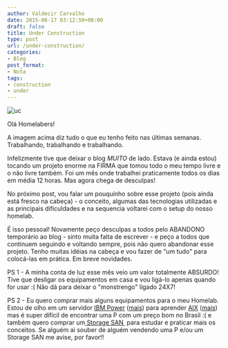 ```yaml
---
author: Valdecir Carvalho
date: 2015-06-17 03:12:50+00:00
draft: false
title: Under Construction
type: post
url: /under-construction/
categories:
- Blog
post_format:
- Nota
tags:
- construction
- under
---
```


![uc](/imagens/2015/06/uc.gif)


Olá Homelabers!

A imagem acima diz tudo o que eu tenho feito nas últimas semanas. Trabalhando, trabalhando e trabalhando.

Infelizmente tive que deixar o blog _MUITO_ de lado. Estava (e ainda estou) tocando um projeto enorme na FIRMA que tomou todo o meu tempo livre e o não livre também. Foi um mês onde trabalhei praticamente todos os dias em média 12 horas. Mas agora chega de desculpas!

No próximo post, vou falar um pouquinho sobre esse projeto (pois ainda está fresco na cabeça) - o conceito, algumas das tecnologias utilizadas e as principais dificuldades e na sequencia voltarei com o setup do nosso homelab.

É isso pessoal! Novamente peço desculpas a todos pelo ABANDONO temporário ao blog - sinto muita falta de escrever - e peço a todos que continuem seguindo e voltando sempre, pois não quero abandonar esse projeto. Tenho muitas idéias na cabeça e vou fazer de "um tudo" para colocá-las em prática. Em breve novidades.

PS 1 - A minha conta de luz esse mês veio um valor totalmente ABSURDO! Tive que desligar os equipamentos em casa e vou ligá-lo apenas quando for usar :( Não dá para deixar o "monstrengo" ligado 24X7!

PS 2 - Eu quero comprar mais alguns equipamentos para o meu Homelab. Estou de olho em um servidor [IBM Power](https://en.wikipedia.org/wiki/IBM_POWER_microprocessors) ([mais](http://www-03.ibm.com/systems/br/power/)) para aprender [AIX](https://en.wikipedia.org/wiki/IBM_AIX) ([mais](http://www-03.ibm.com/systems/power/software/aix/)) mas é super difícil de encontrar uma P com um preço bom no Brasil :( e também quero comprar um[ Storage SAN ](https://en.wikipedia.org/wiki/Storage_area_network) para estudar e praticar mais os conceitos. Se alguém ai souber de alguém vendendo uma P e/ou um Storage SAN me avise, por favor!!




